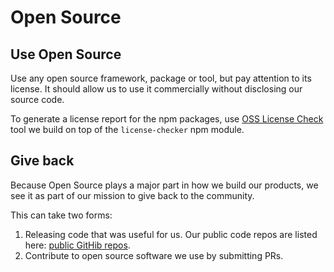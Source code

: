 # Open Source

## Use Open Source

Use any open source framework, package or tool, but pay attention to its license. It should allow us to use it commercially without disclosing our source code.

To generate a license report for the npm packages, use [OSS License Check](https://github.com/toriihq/oss_license_check) tool we build on top of the `license-checker` npm module.

## Give back

Because Open Source plays a major part in how we build our products, we see it as part of our mission to give back to the community.

This can take two forms:

1. Releasing code that was useful for us. Our public code repos are listed here: [public GitHib repos](https://github.com/toriihq?type=public).
2. Contribute to open source software we use by submitting PRs.

